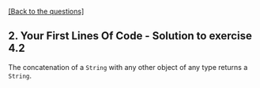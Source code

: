 [[Back to the questions]](../../02.%20Your%20First%20Lines%20Of%20Code.md#exercise-4)

## 2. Your First Lines Of Code - Solution to exercise 4.2

The concatenation of a `String` with any other object of any type returns a `String`.